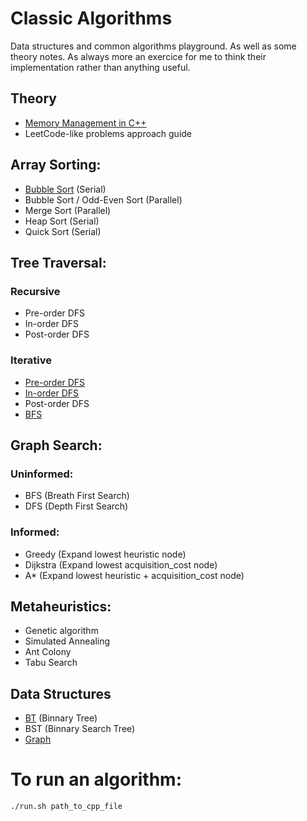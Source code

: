 # Classic Algorithms
Data structures and common algorithms playground. As well as some theory notes.
As always more an exercice for me to think their implementation rather than anything useful.

## Theory

- [Memory Management in C++](theory/memory_management.md)
- LeetCode-like problems approach guide

## Array Sorting:

- [Bubble Sort](sorting/bubble_sort.cpp) (Serial)
- Bubble Sort / Odd-Even Sort (Parallel)
- Merge Sort (Parallel)
- Heap Sort (Serial)
- Quick Sort (Serial)

## Tree Traversal:

### Recursive
- Pre-order DFS
- In-order DFS
- Post-order DFS

### Iterative
- [Pre-order DFS](tree_traversal/iterative_tree_traversal.cpp)
- [In-order DFS](tree_traversal/iterative_tree_traversal.cpp)
- Post-order DFS
- [BFS](tree_traversal/iterative_tree_traversal.cpp)

## Graph Search:

### Uninformed:

- BFS (Breath First Search)
- DFS (Depth First Search)

### Informed:

- Greedy (Expand lowest heuristic node)
- Dijkstra (Expand lowest acquisition_cost node)
- A* (Expand lowest heuristic + acquisition_cost node)

## Metaheuristics:

- Genetic algorithm
- Simulated Annealing
- Ant Colony
- Tabu Search

## Data Structures

- [BT](include/binnary_tree.hpp) (Binnary Tree)
- BST (Binnary Search Tree)
- [Graph](include/graph.hpp)


# To run an algorithm:

`./run.sh path_to_cpp_file`